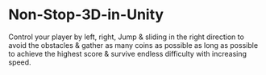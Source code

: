 # Non-Stop-3D-in-Unity
Control your player by left, right, Jump &amp; sliding in the right direction to avoid the obstacles &amp; gather as many coins as possible as long as possible to achieve the highest score &amp; survive endless difficulty with increasing speed.
